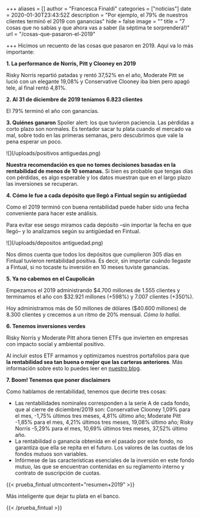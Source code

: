 +++
aliases = []
author = "Francesca Finaldi"
categories = ["noticias"]
date = 2020-01-30T23:43:52Z
description = "Por ejemplo, el 79% de nuestros clientes terminó el 2019 con ganancias"
hide = false
image = ""
title = "7  cosas que no sabías y que ahora vas a saber (la séptima te sorprenderá!)"
url = "/cosas-que-pasaron-el-2019"

+++
Hicimos un recuento de las cosas que pasaron en 2019. Aquí va lo más importante:

**1. La performance de Norris, Pitt y Clooney en 2019**

Risky Norris repartió patadas y rentó 37,52% en el año, Moderate Pitt se lució con un elegante 19,08% y Conservative Clooney iba bien pero apagó tele, al final rentó 4,81%.

**2. Al 31 de diciembre de 2019 teníamos 6.823 clientes**

El 79% terminó el año con ganancias.

**3. Quiénes ganaron**
Spoiler alert: los que tuvieron paciencia.
Las pérdidas a corto plazo son normales. Es tentador sacar tu plata cuando el mercado va mal, sobre todo en las primeras semanas, pero descubrimos que vale la pena esperar un poco.

![](/uploads/positivos antiguedas.png)

**Nuestra recomendación es que no tomes decisiones basadas en la rentabilidad de menos de 10 semanas.** Si bien es probable que tengas días con pérdidas, es algo esperable y los datos muestran que en el largo plazo las inversiones se recuperan.

**4. Cómo le fue a cada depósito que llegó a Fintual según su antigüedad**

Como el 2019 terminó con buena rentabilidad puede haber sido una fecha conveniente para hacer este análisis.

Para evitar ese sesgo miramos cada depósito –sin importar la fecha en que llegó– y lo analizamos según su antigüedad en Fintual.

![](/uploads/depositos antiguedad.png)

Nos dimos cuenta que todos los depósitos que cumplieron 305 días en Fintual tuvieron rentabilidad positiva. Es decir, sin importar cuándo llegaste a Fintual, si no tocaste tu inversión en 10 meses tuviste ganancias.

  
**5. Ya no cabemos en el Caupolicán**

Empezamos el 2019 administrando $4.700 millones de 1.555 clientes y terminamos el año con $32.921 millones (+598%) y 7.007 clientes (+350%).

Hoy administramos más de 50 millones de dólares ($40.600 millones) de 8.300 clientes y crecemos a un ritmo de 20% mensual. _Cómo lo hallai_.

**6. Tenemos inversiones verdes**

Risky Norris y Moderate Pitt ahora tienen ETFs que invierten en empresas con impacto social y ambiental positivo.

Al incluir estos ETF armamos y optimizamos nuestros portafolios para que **la rentabilidad sea tan buena o mejor que las carteras anteriores**. Más información sobre esto lo puedes leer en [nuestro blog](https://edu.fintual.cl/inversiones-verdes-en-fintual/).

**7. Boom! Tenemos que poner disclaimers**

Como hablamos de rentabilidad, tenemos que decirte tres cosas:

*  Las rentabilidades nominales corresponden a la serie A de cada fondo, que al cierre de diciembre/2019 son: Conservative Clooney 1,09% para el mes, -1,75% últimos tres meses, 4,81% último año; Moderate Pitt -1,85% para el mes, 4,21% últimos tres meses, 19,08% último año; Risky Norris -5,29% para el mes, 10,69% últimos tres meses, 37,52% último año.
*  La rentabilidad o ganancia obtenida en el pasado por este fondo, no garantiza que ella se repita en el futuro. Los valores de las cuotas de los fondos mutuos son variables.
*  Infórmese de las características esenciales de la inversión en este fondo mutuo, las que se encuentran contenidas en su reglamento interno y contrato de suscripción de cuotas.

{{< prueba_fintual utmcontent="resumen+2019" >}}

Más inteligente que dejar tu plata en el banco.

{{< /prueba_fintual >}}
